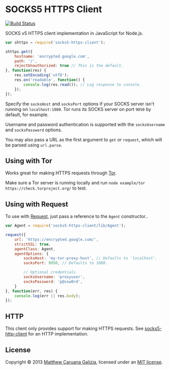 # SOCKS5 HTTPS Client #

[![Build Status](https://travis-ci.org/mattcg/socks5-https-client.png?branch=master)](https://travis-ci.org/mattcg/socks5-https-client)

SOCKS v5 HTTPS client implementation in JavaScript for Node.js.

```js
var shttps = require('socks5-https-client');

shttps.get({
	hostname: 'encrypted.google.com',
	path: '/',
	rejectUnauthorized: true // This is the default.
}, function(res) {
	res.setEncoding('utf8');
	res.on('readable', function() {
		console.log(res.read()); // Log response to console.
	});
});
```

Specify the `socksHost` and `socksPort` options if your SOCKS server isn't running on `localhost:1080`. Tor runs its SOCKS server on port `9050` by default, for example.

Username and password authentication is supported with the `socksUsername` and `socksPassword` options.

You may also pass a URL as the first argument to `get` or `request`, which will be parsed using `url.parse`.

## Using with Tor ##

Works great for making HTTPS requests through [Tor](https://www.torproject.org/).

Make sure a Tor server is running locally and run `node example/tor https://check.torproject.org/` to test.

## Using with Request ##

To use with [Request](https://github.com/mikeal/request), just pass a reference to the `Agent` constructor..

```js
var Agent = require('socks5-https-client/lib/Agent');

request({
	url: 'https://encrypted.google.com/',
	strictSSL: true,
	agentClass: Agent,
	agentOptions: {
		socksHost: 'my-tor-proxy-host', // Defaults to 'localhost'.
		socksPort: 9050, // Defaults to 1080.

		// Optional credentials
		socksUsername: 'proxyuser',
		socksPassword: 'p@ssw0rd',
	}
}, function(err, res) {
	console.log(err || res.body);
});
```

## HTTP ##

This client only provides support for making HTTPS requests. See [socks5-http-client](https://github.com/mattcg/socks5-http-client) for an HTTP implementation.

## License ##

Copyright © 2013 [Matthew Caruana Galizia](http://twitter.com/mcaruanagalizia), licensed under an [MIT license](http://mattcg.mit-license.org/).
